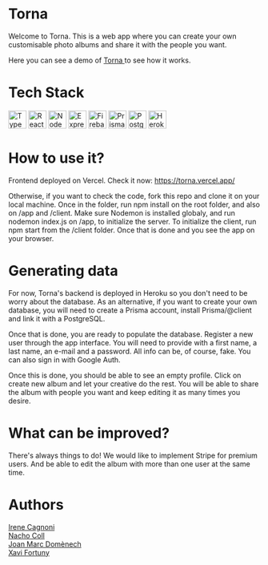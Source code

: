 # Torna
Welcome to Torna. This is a web app where you can create your own customisable photo albums and share it with the people you want.




Here you can see a demo of <a href="https://www.youtube.com/watch?v=BEH7flzC24M&ab_channel=XaviFortuny"> Torna </a> to see how it works.


# Tech Stack
<a href="https://www.typescriptlang.org/" target="_blank" rel="noreferrer"><img src="https://raw.githubusercontent.com/danielcranney/readme-generator/main/public/icons/skills/typescript-colored.svg" width="36" height="36" alt="TypeScript" /></a>
<a href="https://reactjs.org/" target="_blank" rel="noreferrer"><img src="https://raw.githubusercontent.com/danielcranney/readme-generator/main/public/icons/skills/react-colored.svg" width="36" height="36" alt="React" /></a>
<a href="https://nodejs.org/en/" target="_blank" rel="noreferrer"><img src="https://raw.githubusercontent.com/danielcranney/readme-generator/main/public/icons/skills/nodejs-colored.svg" width="36" height="36" alt="NodeJS" /></a>
<a href="https://expressjs.com/" target="_blank" rel="noreferrer"><img src="https://raw.githubusercontent.com/danielcranney/readme-generator/main/public/icons/skills/express-colored.svg" width="36" height="36" alt="Express" /></a>
<a href="https://firebase.google.com/" target="_blank" rel="noreferrer"><img src="https://raw.githubusercontent.com/danielcranney/readme-generator/main/public/icons/skills/firebase-colored.svg" width="36" height="36" alt="Firebase" /></a>
<a href="https://www.prisma.io/">   <img src="https://avatars.githubusercontent.com/u/17219288?s=280&v=4" alt="Prisma Logo" width="36" height="36"/></a>
<a href="https://www.postgresql.org/" target="_blank" rel="noreferrer"><img src="https://raw.githubusercontent.com/danielcranney/readme-generator/main/public/icons/skills/postgresql-colored.svg" width="36" height="36" alt="PostgreSQL" /></a>
<a href="https://www.heroku.com/" target="_blank" rel="noreferrer"><img src="https://raw.githubusercontent.com/danielcranney/readme-generator/main/public/icons/skills/heroku-colored.svg" width="36" height="36" alt="Heroku" /></a>

# How to use it?
Frontend deployed on Vercel. Check it now: https://torna.vercel.app/

Otherwise, if you want to check the code, fork this repo and clone it on your local machine. Once in the folder, run npm install on the root folder, and also on /app and /client.
Make sure Nodemon is installed globaly, and run nodemon index.js on /app, to initialize the server.
To initialize the client, run npm start from the /client folder.
Once that is done and you see the app on your browser.

# Generating data
For now, Torna's backend is deployed in Heroku so you don't need to be worry about the database. As an alternative, if you want to create your own database, you will need to create a Prisma account, install Prisma/@client and link it with a PostgreSQL. 

Once that is done, you are ready to populate the database. Register a new user through the app interface. You will need to provide with a first name, a last name, an e-mail and a password. All info can be, of course, fake. You can also sign in with Google Auth. 

Once this is done, you should be able to see an empty profile. Click on create new album and let your creative do the rest. You will be able to share the album with people you want and keep editing it as many times you desire. 

# What can be improved?
There's always things to do! We would like to implement Stripe for premium users. And be able to edit the album with more than one user at the same time.

# Authors
<a href=www.github/irenecgn.com> Irene Cagnoni </a> </br> <a href=www.github/nachcoll.com> Nacho Coll</a> </br>
<a href=www.github/Mortyrise.com> Joan Marc Domènech </a> </br> <a href=www.github/xfortunyi.com> Xavi Fortuny </a>
